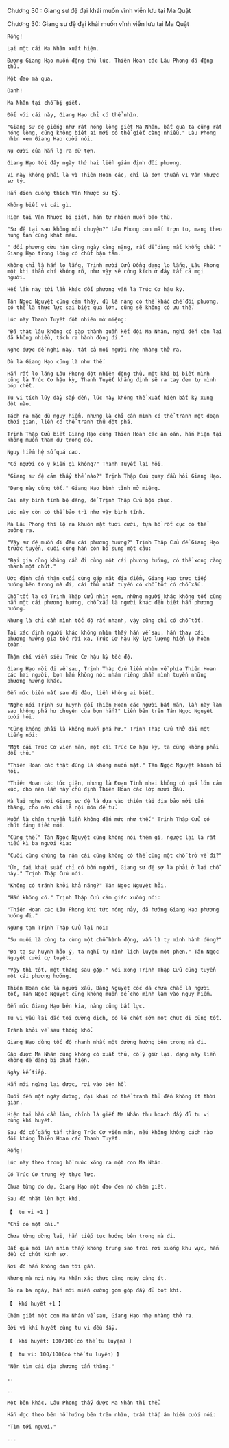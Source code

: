 




Chương 30 : Giang sư đệ đại khái muốn vĩnh viễn lưu tại Ma Quật


Chương 30: Giang sư đệ đại khái muốn vĩnh viễn lưu tại Ma Quật

	Rống!

	Lại một cái Ma Nhân xuất hiện.

	Đương Giang Hạo muốn động thủ lúc, Thiên Hoan các Lâu Phong đã động thủ.

	Một đao mà qua.

	Oanh!

	Ma Nhân tại chỗ bị giết.

	Đối với cái này, Giang Hạo chỉ có thể nhìn.

	"Giang sư đệ giống như rất nóng lòng giết Ma Nhân, bất quá ta cũng rất nóng lòng, cũng không biết ai mới có thể giết càng nhiều." Lâu Phong nhìn xem Giang Hạo cười nói.

	Nụ cười của hắn lộ ra dữ tợn.

	Giang Hạo tới đây ngày thứ hai liền giám định đối phương.

	Vị này không phải là vì Thiên Hoan các, chỉ là đơn thuần vì Vân Nhược sư tỷ.

	Hắn điên cuồng thích Vân Nhược sư tỷ.

	Không biết vì cái gì.

	Hiện tại Vân Nhược bị giết, hắn tự nhiên muốn báo thù.

	"Sư đệ tại sao không nói chuyện?" Lâu Phong con mắt trợn to, mang theo hung tàn cùng khát máu.

	" đối phương cừu hận càng ngày càng nặng, rất dễ dàng mất khống chế. " Giang Hạo trong lòng có chút bận tâm.

	Không chỉ là hắn lo lắng, Trịnh mười Cửu Đồng dạng lo lắng, Lâu Phong một khi thần chí không rõ, như vậy sẽ công kích ở đây tất cả mọi người.

	Hết lần này tới lần khác đối phương vẫn là Trúc Cơ hậu kỳ.

	Tân Ngọc Nguyệt cũng cảm thấy, dù là nàng có thể khắc chế đối phương, có thể là thực lực sai biệt quá lớn, cũng sẽ không có ưu thế.

	Lúc này Thanh Tuyết đột nhiên mở miệng:

	"Đã thật lâu không có gặp thành quần kết đội Ma Nhân, nghĩ đến còn lại đã không nhiều, tách ra hành động đi."

	Nghe được đề nghị này, tất cả mọi người nhẹ nhàng thở ra.

	Dù là Giang Hạo cũng là như thế.

	Hắn rất lo lắng Lâu Phong đột nhiên động thủ, một khi bị biết mình cũng là Trúc Cơ hậu kỳ, Thanh Tuyết khẳng định sẽ ra tay đem tự mình bóp chết.

	Tu vi tích lũy đầy sắp đến, lúc này không thể xuất hiện bất kỳ xung đột nào.

	Tách ra mặc dù nguy hiểm, nhưng là chỉ cần mình có thể tránh một đoạn thời gian, liền có thể tranh thủ đột phá.

	Trịnh Thập Cửu biết Giang Hạo cùng Thiên Hoan các ân oán, hắn hiện tại không muốn tham dự trong đó.

	Nguy hiểm hệ số quá cao.

	"Có người có ý kiến gì không?" Thanh Tuyết lại hỏi.

	"Giang sư đệ cảm thấy thế nào?" Trịnh Thập Cửu quay đầu hỏi Giang Hạo.

	"Dạng này cũng tốt." Giang Hạo bình tĩnh mở miệng.

	Cái này bình tĩnh bộ dáng, để Trịnh Thập Cửu bội phục.

	Lúc này còn có thể bảo trì như vậy bình tĩnh.

	Mà Lâu Phong thì lộ ra khuôn mặt tươi cười, tựa hồ rốt cục có thể buông ra.

	"Vậy sư đệ muốn đi đâu cái phương hướng?" Trịnh Thập Cửu để Giang Hạo trước tuyển, cuối cùng hắn còn bổ sung một câu:

	"Đại gia cũng không cần đi cùng một cái phương hướng, có thể xong càng nhanh một chút."

	Ước định cẩn thận cuối cùng gặp mặt địa điểm, Giang Hạo trực tiếp hướng bên trong mà đi, cái thứ nhất tuyển có chỗ tốt có chỗ xấu.

	Chỗ tốt là có Trịnh Thập Cửu nhìn xem, những người khác không tốt cùng hắn một cái phương hướng, chỗ xấu là người khác đều biết hắn phương hướng.

	Nhưng là chỉ cần mình tốc độ rất nhanh, vậy cũng chỉ có chỗ tốt.

	Tại xác định người khác không nhìn thấy hắn về sau, hắn thay cái phương hướng gia tốc rời xa, Trúc Cơ hậu kỳ lực lượng hiển lộ hoàn toàn.

	Thậm chí viễn siêu Trúc Cơ hậu kỳ tốc độ.

	Giang Hạo rời đi về sau, Trịnh Thập Cửu liền nhìn về phía Thiên Hoan các hai người, bọn hắn không nói nhảm riêng phần mình tuyển những phương hướng khác.

	Đến mức biến mất sau đi đâu, liền không ai biết.

	"Nghe nói Trịnh sư huynh đối Thiên Hoan các người bất mãn, lần này làm sao không phá hư chuyện của bọn hắn?" Liền bên trên Tân Ngọc Nguyệt cười hỏi.

	"Cũng không phải là không muốn phá hư." Trịnh Thập Cửu thở dài một tiếng nói:

	"Một cái Trúc Cơ viên mãn, một cái Trúc Cơ hậu kỳ, ta cũng không phải đối thủ."

	"Thiên Hoan các thật đúng là không muốn mặt." Tân Ngọc Nguyệt khinh bỉ nói.

	"Thiên Hoan các tức giận, nhưng là Đoạn Tình nhai không có quá lớn cảm xúc, cho nên lần này chú định Thiên Hoan các lớp mười đầu.

	Mà lại nghe nói Giang sư đệ là dựa vào thiên tài địa bảo mới tấn thăng, cho nên chỉ là nội môn đệ tử.

	Muốn là chân truyền liền không đến mức như thế." Trịnh Thập Cửu có chút đáng tiếc nói.

	"Cũng thế." Tân Ngọc Nguyệt cũng không nói thêm gì, ngược lại là rất hiếu kì ba người kia:

	"Cuối cùng chúng ta năm cái cũng không có thể cùng một chỗ trở về đi?"

	"Ừm, đại khái suất chỉ có bốn người, Giang sư đệ sợ là phải ở lại chỗ này." Trịnh Thập Cửu nói.

	"Không có tránh khỏi khả năng?" Tân Ngọc Nguyệt hỏi.

	"Hẳn không có." Trịnh Thập Cửu cảm giác xuống nói:

	"Thiên Hoan các Lâu Phong khí tức nóng nảy, đã hướng Giang Hạo phương hướng đi."

	Ngừng tạm Trịnh Thập Cửu lại nói:

	"Sư muội là cùng ta cùng một chỗ hành động, vẫn là tự mình hành động?"

	"Đa tạ sư huynh hảo ý, ta nghĩ tự mình lịch luyện một phen." Tân Ngọc Nguyệt cười cự tuyệt.

	"Vậy thì tốt, một tháng sau gặp." Nói xong Trịnh Thập Cửu cũng tuyển một cái phương hướng.

	Thiên Hoan các là người xấu, Băng Nguyệt cốc dã chưa chắc là người tốt, Tân Ngọc Nguyệt cũng không muốn để cho mình lâm vào nguy hiểm.

	Đến mức Giang Hạo bên kia, nàng cũng bất lực.

	Tu vi yếu lại đắc tội cường địch, có lẽ chết sớm một chút đi cũng tốt.

	Tránh khỏi về sau thống khổ.

	Giang Hạo dùng tốc độ nhanh nhất một đường hướng bên trong mà đi.

	Gặp được Ma Nhân cũng không có xuất thủ, cố ý giữ lại, dạng này liền không dễ dàng bị phát hiện.

	Ngày kế tiếp.

	Hắn mới ngừng lại được, rơi vào bên hồ.

	Đuổi đến một ngày đường, đại khái có thể tranh thủ đến không ít thời gian.

	Hiện tại hắn cần làm, chính là giết Ma Nhân thu hoạch đầy đủ tu vi cùng khí huyết.

	Sau đó cố gắng tấn thăng Trúc Cơ viên mãn, nếu không không cách nào đối kháng Thiên Hoan các Thanh Tuyết.

	Rống!

	Lúc này theo trong hồ nước xông ra một con Ma Nhân.

	Có Trúc Cơ trung kỳ thực lực.

	Chưa từng do dự, Giang Hạo một đao đem nó chém giết.

	Sau đó nhặt lên bọt khí.

	【  tu vi +1 】

	"Chỉ có một cái."

	Chưa từng dừng lại, hắn tiếp tục hướng bên trong mà đi.

	Bất quá mỗi lần nhìn thấy không trung sao trời rơi xuống khu vực, hắn đều có chút kính sợ.

	Nơi đó hắn không dám tới gần.

	Nhưng mà nơi này Ma Nhân xác thực càng ngày càng ít.

	Bỏ ra ba ngày, hắn mới miễn cưỡng gom góp đầy đủ bọt khí.

	【  khí huyết +1 】

	Chém giết một con Ma Nhân về sau, Giang Hạo nhẹ nhàng thở ra.

	Bởi vì khí huyết cùng tu vi đều đầy.

	【  khí huyết: 100/100(có thể tu luyện) 】

	【  tu vi: 100/100(có thể tu luyện) 】

	"Nên tìm cái địa phương tấn thăng."

	..

	..

	Một bên khác, Lâu Phong thấy được Ma Nhân thi thể.

	Hắn dọc theo bên hồ hướng bên trên nhìn, trầm thấp âm hiểm cười nói:

	"Tìm tới ngươi."

	...




